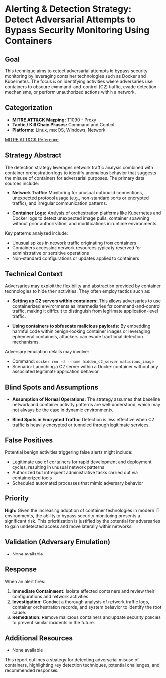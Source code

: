 # Alerting & Detection Strategy: Detect Adversarial Attempts to Bypass Security Monitoring Using Containers

## Goal
This technique aims to detect adversarial attempts to bypass security monitoring by leveraging container technologies such as Docker and Kubernetes. The focus is on identifying activities where adversaries use containers to obscure command-and-control (C2) traffic, evade detection mechanisms, or perform unauthorized actions within a network.

## Categorization
- **MITRE ATT&CK Mapping:** T1090 - Proxy  
- **Tactic / Kill Chain Phases:** Command and Control  
- **Platforms:** Linux, macOS, Windows, Network  

[MITRE ATT&CK Reference](https://attack.mitre.org/techniques/T1090)

## Strategy Abstract
The detection strategy leverages network traffic analysis combined with container orchestration logs to identify anomalous behavior that suggests the misuse of containers for adversarial purposes. The primary data sources include:

- **Network Traffic:** Monitoring for unusual outbound connections, unexpected protocol usage (e.g., non-standard ports or encrypted traffic), and irregular communication patterns.
  
- **Container Logs:** Analysis of orchestration platforms like Kubernetes and Docker logs to detect unexpected image pulls, container spawning without prior authorization, and modifications in runtime environments.

Key patterns analyzed include:
- Unusual spikes in network traffic originating from containers
- Containers accessing network resources typically reserved for administrative or sensitive operations
- Non-standard configurations or updates applied to containers

## Technical Context
Adversaries may exploit the flexibility and abstraction provided by container technologies to hide their activities. They often employ tactics such as:

- **Setting up C2 servers within containers:** This allows adversaries to use containerized environments as intermediaries for command-and-control traffic, making it difficult to distinguish from legitimate application-level traffic.

- **Using containers to obfuscate malicious payloads:** By embedding harmful code within benign-looking container images or leveraging ephemeral containers, attackers can evade traditional detection mechanisms.

Adversary emulation details may involve:
- Command: `docker run -d --name hidden_c2_server malicious_image`
- Scenario: Launching a C2 server within a Docker container without any associated legitimate application behavior

## Blind Spots and Assumptions
- **Assumption of Normal Operations:** The strategy assumes that baseline network and container activity patterns are well-understood, which may not always be the case in dynamic environments.
  
- **Blind Spots in Encrypted Traffic:** Detection is less effective when C2 traffic is heavily encrypted or tunneled through legitimate services.

## False Positives
Potential benign activities triggering false alerts might include:
- Legitimate use of containers for rapid development and deployment cycles, resulting in unusual network patterns
- Authorized but infrequent administrative tasks carried out via containerized tools
- Scheduled automated processes that mimic adversary behavior

## Priority
**High:** Given the increasing adoption of container technologies in modern IT environments, the ability to bypass security monitoring presents a significant risk. This prioritization is justified by the potential for adversaries to gain undetected access and move laterally within networks.

## Validation (Adversary Emulation)
- None available

## Response
When an alert fires:
1. **Immediate Containment:** Isolate affected containers and review their configurations and network activities.
2. **Investigation:** Conduct a thorough analysis of network traffic logs, container orchestration records, and system behavior to identify the root cause.
3. **Remediation:** Remove malicious containers and update security policies to prevent similar incidents in the future.

## Additional Resources
- None available

This report outlines a strategy for detecting adversarial misuse of containers, highlighting key detection techniques, potential challenges, and recommended responses.